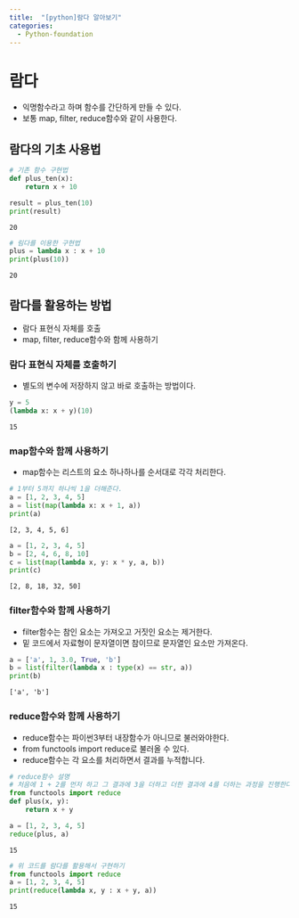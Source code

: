 ```yaml
---
title:  "[python]람다 알아보기"
categories:
  - Python-foundation
---  
```

# 람다
- 익명함수라고 하며 함수를 간단하게 만들 수 있다.
- 보통 map, filter, reduce함수와 같이 사용한다.

## 람다의 기초 사용법


```python
# 기존 함수 구현법
def plus_ten(x):
    return x + 10

result = plus_ten(10)
print(result)
```

    20
    


```python
# 림다를 이용한 구현법
plus = lambda x : x + 10
print(plus(10))
```

    20
    

## 람다를 활용하는 방법
- 람다 표현식 자체를 호출
- map, filter, reduce함수와 함께 사용하기

### 람다 표현식 자체를 호출하기
- 별도의 변수에 저장하지 않고 바로 호출하는 방법이다.


```python
y = 5
(lambda x: x + y)(10)
```




    15



### map함수와 함께 사용하기
- map함수는 리스트의 요소 하나하나를 순서대로 각각 처리한다.


```python
# 1부터 5까지 하나씩 1을 더해준다.
a = [1, 2, 3, 4, 5]
a = list(map(lambda x: x + 1, a))
print(a)
```

    [2, 3, 4, 5, 6]
    


```python
a = [1, 2, 3, 4, 5]
b = [2, 4, 6, 8, 10]
c = list(map(lambda x, y: x * y, a, b))
print(c)
```

    [2, 8, 18, 32, 50]
    

### filter함수와 함께 사용하기
- filter함수는 참인 요소는 가져오고 거짓인 요소는 제거한다.
- 밑 코드에서 자료형이 문자열이면 참이므로 문자열인 요소만 가져온다.


```python
a = ['a', 1, 3.0, True, 'b']
b = list(filter(lambda x : type(x) == str, a))
print(b)
```

    ['a', 'b']
    

### reduce함수와 함께 사용하기
- reduce함수는 파이썬3부터 내장함수가 아니므로 불러와야한다.
- from functools import reduce로 불러올 수 있다.
- reduce함수는 각 요소를 처리하면서 결과를 누적합니다.


```python
# reduce함수 설명
# 처음에 1 + 2를 먼저 하고 그 결과에 3을 더하고 더한 결과에 4를 더하는 과정을 진행한다.
from functools import reduce
def plus(x, y):
    return x + y

a = [1, 2, 3, 4, 5]
reduce(plus, a)
```




    15




```python
# 위 코드를 람다를 활용해서 구현하기
from functools import reduce
a = [1, 2, 3, 4, 5]
print(reduce(lambda x, y : x + y, a))
```

    15
    
